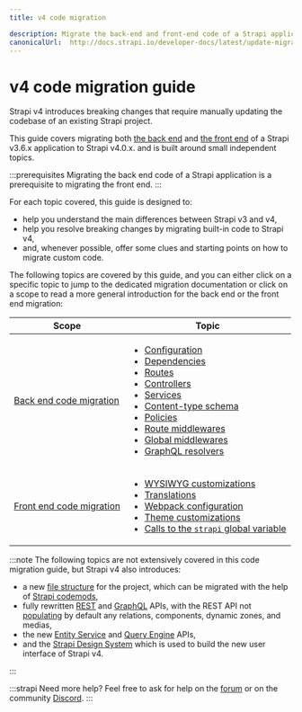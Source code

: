 ```yaml
---
title: v4 code migration

description: Migrate the back-end and front-end code of a Strapi application from v3.6.x to v4.0.x with step-by-step instructions
canonicalUrl:  http://docs.strapi.io/developer-docs/latest/update-migration-guides/migration-guides/v4/code-migration.html
---
```


# v4 code migration guide

Strapi v4 introduces breaking changes that require manually updating the codebase of an existing Strapi project.

This guide covers migrating both [the back end](/dev-docs/migration-guides/code/backend) and [the front end](/dev-docs/migration-guides/code/frontend) of a Strapi v3.6.x application to Strapi v4.0.x. and is built around small independent topics.

:::prerequisites
Migrating the back end code of a Strapi application is a prerequisite to migrating the front end.
:::

For each topic covered, this guide is designed to:

- help you understand the main differences between Strapi v3 and v4,
- help you resolve breaking changes by migrating built-in code to Strapi v4,
- and, whenever possible, offer some clues and starting points on how to migrate custom code.

The following topics are covered by this guide, and you can either click on a specific topic to jump to the dedicated migration documentation or click on a scope to read a more general introduction for the back end or the front end migration:

| Scope | Topic |
| - | - |
| [Back end code migration](/dev-docs/migration-guides/code/backend)  | <ul><li>[Configuration](/dev-docs/migration-guides/code/configuration)</li><li>[Dependencies](/dev-docs/migration-guides/code/dependencies)</li><li>[Routes](/dev-docs/migration-guides/code/routes)</li><li>[Controllers](/dev-docs/migration-guides/code/controllers)</li><li>[Services](/dev-docs/migration-guides/code/services)</li><li>[Content-type schema](/dev-docs/migration-guides/code/content-type-schema.md)</li><li>[Policies](/dev-docs/migration-guides/code/policies)</li><li>[Route middlewares](/dev-docs/migration-guides/code/route-middlewares)</li><li>[Global middlewares](/dev-docs/migration-guides/code/global-middlewares)</li><li>[GraphQL resolvers](/dev-docs/migration-guides/code/graphql)</li></ul> |
| [Front end code migration](/dev-docs/migration-guides/code/frontend) | <ul><li>[WYSIWYG customizations](/dev-docs/migration-guides/code/wysiwyg)</li><li>[Translations](/dev-docs/migration-guides/code/translations)</li><li>[Webpack configuration](/dev-docs/migration-guides/code/webpack)</li><li>[Theme customizations](/dev-docs/migration-guides/code/theming)</li><li>[Calls to the `strapi` global variable](/dev-docs/migration-guides/code/strapi-global)</li></ul> |

:::note
The following topics are not extensively covered in this code migration guide, but Strapi v4 also introduces:

- a new [file structure](/dev-docs/project-structure) for the project, which can be migrated with the help of [Strapi codemods](https://github.com/strapi/codemods/),
- fully rewritten [REST](/dev-docs/api/rest) and [GraphQL](/dev-docs/api/graphql) APIs, with the REST API not [populating](/dev-docs/api/rest/populate-select) by default any relations, components, dynamic zones, and medias,
- the new [Entity Service](/dev-docs/api/entity-service) and [Query Engine](/dev-docs/api/query-engine) APIs,
- and the [Strapi Design System](https://design-system.strapi.io/) which is used to build the new user interface of Strapi v4.

:::

:::strapi Need more help?
Feel free to ask for help on the [forum](https://forum.strapi.io/) or on the community [Discord](https://discord.strapi.io).
:::
